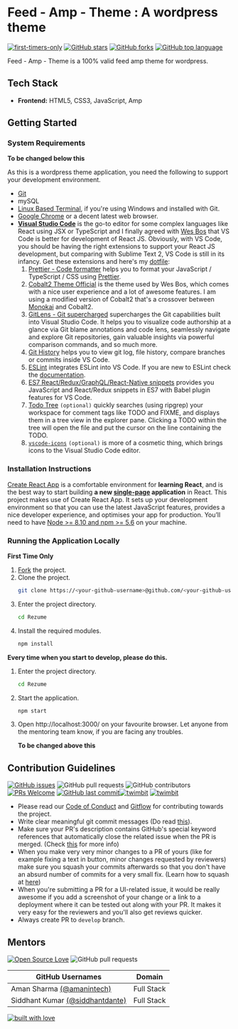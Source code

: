 # Feed - Amp - Theme : A wordpress theme

[![first-timers-only](https://img.shields.io/badge/first--timers--only-friendly-tomato.svg?style=flat&logo=git)](https://github.com/twimbit/Feed-Amp-Theme/issues) [![GitHub stars](https://img.shields.io/github/stars/twimbit/Feed-Amp-Theme.svg?logo=github)](https://github.com/twimbit/Feed-Amp-Theme/stargazers) [![GitHub forks](https://img.shields.io/github/forks/twimbit/Feed-Amp-Theme.svg?logo=github&color=teal)](https://github.com/twimbit/Feed-Amp-Theme/network) [![GitHub top language](https://img.shields.io/github/languages/top/twimbit/Feed-Amp-Theme?color=yellow&logo=javascript)](https://github.com/twimbit/Feed-Amp-Theme) 

Feed - Amp - Theme is a 100% valid feed amp theme for wordpress. 

## Tech Stack 

- **Frontend:** HTML5, CSS3, JavaScript, Amp

## Getting Started

### System Requirements

****To be changed below this****

As this is a wordpress theme application, you need the following to support your development environment.

* [Git](https://git-scm.com/downloads)
* mySQL
* [Linux Based Terminal](https://gitforwindows.org/), if you're using Windows and installed with Git.
* [Google Chrome](https://www.google.com/chrome/) or a decent latest web browser.
* **[Visual Studio Code](https://code.visualstudio.com/)** is the go-to editor for some complex languages like React using JSX or TypeScript and I finally agreed with [Wes Bos](https://wesbos.com/) that VS Code is better for development of React JS. Obviously, with VS Code, you should be having the right extensions to support your React JS development, but comparing with Sublime Text 2, VS Code is still in its infancy. Get these extensions and here's my [dotfile](https://gist.github.com/praveenscience/ebb5439f31774ad2fdc14cb9e7de1fc0):
  1. [Prettier - Code formatter](https://marketplace.visualstudio.com/items?itemName=esbenp.prettier-vscode) helps you to format your JavaScript / TypeScript / CSS using [Prettier](https://github.com/prettier/prettier).
  2. [Cobalt2 Theme Official](https://marketplace.visualstudio.com/items?itemName=wesbos.theme-cobalt2) is the theme used by Wes Bos, which comes with a nice user experience and a lot of awesome features. I am using a modified version of Cobalt2 that's a crossover between [Monokai](https://www.monokai.pro/) and Cobalt2.
  3. [GitLens - Git supercharged](https://marketplace.visualstudio.com/items?itemName=eamodio.gitlens) supercharges the Git capabilities built into Visual Studio Code. It helps you to visualize code authorship at a glance via Git blame annotations and code lens, seamlessly navigate and explore Git repositories, gain valuable insights via powerful comparison commands, and so much more.
  4. [Git History](https://marketplace.visualstudio.com/items?itemName=donjayamanne.githistory) helps you to view git log, file history, compare branches or commits inside VS Code.
  5. [ESLint](https://marketplace.visualstudio.com/items?itemName=dbaeumer.vscode-eslint) integrates ESLint into VS Code. If you are new to ESLint check the [documentation](http://eslint.org/).
  6. [ES7 React/Redux/GraphQL/React-Native snippets](https://marketplace.visualstudio.com/items?itemName=dsznajder.es7-react-js-snippets) provides you JavaScript and React/Redux snippets in ES7 with Babel plugin features for VS Code.
  7. [Todo Tree](https://marketplace.visualstudio.com/items?itemName=Gruntfuggly.todo-tree) `(optional)` quickly searches (using ripgrep) your workspace for comment tags like TODO and FIXME, and displays them in a tree view in the explorer pane. Clicking a TODO within the tree will open the file and put the cursor on the line containing the TODO.
  8. [`vscode-icons`](https://marketplace.visualstudio.com/items?itemName=vscode-icons-team.vscode-icons) `(optional)` is more of a cosmetic thing, which brings icons to the Visual Studio Code editor.

### Installation Instructions

[Create React App](https://github.com/facebookincubator/create-react-app) is a comfortable environment for **learning React**, and is the best way to start building **a new [single-page](https://reactjs.org/docs/glossary.html#single-page-application) application** in React. This project makes use of Create React App. It sets up your development environment so that you can use the latest JavaScript features, provides a nice developer experience, and optimises your app for production. You’ll need to have [Node >= 8.10 and npm >= 5.6](https://nodejs.org/en/) on your machine.

### Running the Application Locally

**First Time Only**

1. [Fork](https://help.github.com/en/github/getting-started-with-github/fork-a-repo) the project.
2. Clone the project.
   ```bash
   git clone https://<your-github-username>@github.com/<your-github-username>/Rezume.git
   ```
3. Enter the project directory.
   ```bash
   cd Rezume
   ```
4. Install the required modules.
   ```bash
   npm install
   ```

**Every time when you start to develop, please do this.**

1. Enter the project directory.
   ```bash
   cd Rezume
   ```
   
2. Start the application.
   ```bash
   npm start
   ```
   
3. Open http://localhost:3000/ on your favourite browser. Let anyone from the mentoring team know, if you are facing any troubles.

   ****To be changed above this****

## Contribution Guidelines

[![GitHub issues](https://img.shields.io/github/issues/twimbit/Feed-Amp-Theme?logo=github)](https://github.com/codeuino/Feed-Amp-Theme/issues) ![GitHub pull requests](https://img.shields.io/github/issues-pr-raw/twimbit/Feed-Amp-Theme?logo=git&logoColor=white) ![GitHub contributors](https://img.shields.io/github/contributors/twimbit/Feed-Amp-Theme?logo=github) [![PRs Welcome](https://img.shields.io/badge/PRs-welcome-brightgreen.svg?style=flat&logo=git&logoColor=white)](https://github.com/twimbit)  [![GitHub last commit](https://img.shields.io/github/last-commit/twimbit/Feed-Amp-Theme?logo=github)](https://github.com/twimbit)[![twimbit](https://img.shields.io/badge/Author-@siddhantdante-gray.svg?colorA=gray&colorB=dodgerblue&logo=github)](https://github.com/siddhantdante) [![twimbit](https://img.shields.io/badge/Author-@amanintech-gray.svg?colorA=gray&colorB=dodgerblue&logo=github)](https://github.com/amanintech) 


- Please read our [Code of Conduct](https://github.com/twimbit/Feed-Amp-Theme/blob/master/CONTRIBUTING.md) and [Gitflow](https://github.com/twimbit/Feed-Amp-Theme/blob/master/CONTRIBUTING.md) for contributing towards the project.
- Write clear meaningful git commit messages (Do read [this](http://chris.beams.io/posts/git-commit/)).
- Make sure your PR's description contains GitHub's special keyword references that automatically close the related issue when the PR is merged. (Check [this](https://github.com/blog/1506-closing-issues-via-pull-requests) for more info)
- When you make very very minor changes to a PR of yours (like for example fixing a text in button, minor changes requested by reviewers) make sure you squash your commits afterwards so that you don't have an absurd number of commits for a very small fix. (Learn how to squash at [here](https://davidwalsh.name/squash-commits-git))
- When you're submitting a PR for a UI-related issue, it would be really awesome if you add a screenshot of your change or a link to a deployment where it can be tested out along with your PR. It makes it very easy for the reviewers and you'll also get reviews quicker.
- Always create PR to `develop` branch.


## Mentors

[![Open Source Love](https://badges.frapsoft.com/os/v2/open-source.svg?v=103)](https://github.com/twimbit/Feed-Amp-Theme) ![GitHub pull requests](https://img.shields.io/github/issues-pr-closed-raw/twimbit/Feed-Amp-Theme?logo=git&logoColor=white) 

| GitHub Usernames                                  | Domain |
| ---------------------------------------------------- | -------------------------- |
| Aman Sharma [(@amanintech)](https://github.com/amanintech) | Full Stack  |
| Siddhant Kumar [(@siddhantdante)](https://github.com/siddhantdante) | Full Stack  |         |


[![built with love](https://forthebadge.com/images/badges/built-with-love.svg)](https://github.com/AnjaliSharma1234/)
